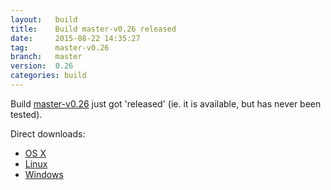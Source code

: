 ```yaml
---
layout:   build
title:    Build master-v0.26 released
date:     2015-08-22 14:35:27
tag:      master-v0.26
branch:   master
version:  0.26
categories: build
---
```

Build [master-v0.26][github-release] just got 'released' (ie. it is available, but has never been tested).

Direct downloads:

  - [OS X][osx-download]
  - [Linux][linux-download]
  - [Windows][windows-download]

[osx-download]: https://github.com/cor/LD33/releases/download/master-v0.26/osx_master-v0.26.zip
[linux-download]: https://github.com/cor/LD33/releases/download/master-v0.26/linux_master-v0.26.zip
[windows-download]: https://github.com/cor/LD33/releases/download/master-v0.26/windows_master-v0.26.zip
[github-release]: https://github.com/cor/LD33/releases/tag/master-v0.26
